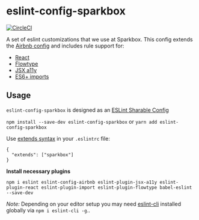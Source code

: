 # eslint-config-sparkbox

[![CircleCI](https://circleci.com/gh/sparkbox/eslint-config-sparkbox/tree/master.svg?style=svg)](https://circleci.com/gh/sparkbox/eslint-config-sparkbox/tree/master)

A set of eslint customizations that we use at Sparkbox. This config extends the [Airbnb config] and includes rule support for:

* [React](https://github.com/yannickcr/eslint-plugin-react)
* [Flowtype](https://github.com/gajus/eslint-plugin-flowtype)
* [JSX a11y](https://github.com/evcohen/eslint-plugin-jsx-a11y)
* [ES6+ imports](https://github.com/benmosher/eslint-plugin-import)

## Usage

`eslint-config-sparkbox` is designed as an [ESLint Sharable Config]

`npm install --save-dev eslint-config-sparkbox` or `yarn add eslint-config-sparkbox`

Use [extends syntax] in your `.eslintrc` file:

```
{
  "extends": ["sparkbox"]
}
```

**Install necessary plugins**

`npm i eslint eslint-config-airbnb eslint-plugin-jsx-a11y eslint-plugin-react eslint-plugin-import eslint-plugin-flowtype babel-eslint --save-dev`

_Note:_ Depending on your editor setup you may need [eslint-cli](https://github.com/eslint/eslint-cli) installed globally via `npm i eslint-cli -g`..

[ESLint Sharable Config]: http://eslint.org/docs/developer-guide/shareable-configs
[extends syntax]: http://eslint.org/docs/developer-guide/shareable-configs#using-a-shareable-config
[Airbnb config]: https://github.com/airbnb/javascript
